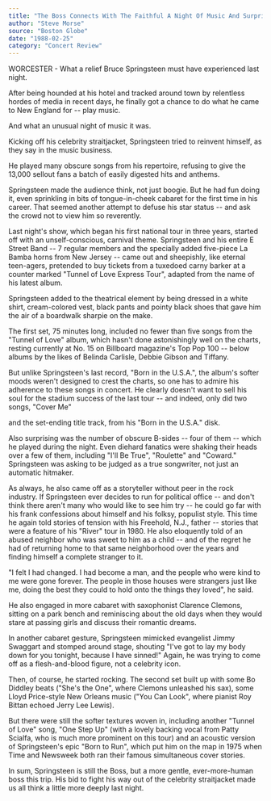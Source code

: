 ```yaml
---
title: "The Boss Connects With The Faithful A Night Of Music And Surprises"
author: "Steve Morse"
source: "Boston Globe"
date: "1988-02-25"
category: "Concert Review"
---
```


WORCESTER - What a relief Bruce Springsteen must have experienced last night.

After being hounded at his hotel and tracked around town by relentless hordes of media in recent days, he finally got a chance to do what he came to New England for -- play music.

And what an unusual night of music it was.

Kicking off his celebrity straitjacket, Springsteen tried to reinvent himself, as they say in the music business.

He played many obscure songs from his repertoire, refusing to give the 13,000 sellout fans a batch of easily digested hits and anthems.

Springsteen made the audience think, not just boogie. But he had fun doing it, even sprinkling in bits of tongue-in-cheek cabaret for the first time in his career. That seemed another attempt to defuse his star status -- and ask the crowd not to view him so reverently.

Last night's show, which began his first national tour in three years, started off with an unself-conscious, carnival theme. Springsteen and his entire E Street Band -- 7 regular members and the specially added five-piece La Bamba horns from New Jersey -- came out and sheepishly, like eternal teen-agers, pretended to buy tickets from a tuxedoed carny barker at a counter marked "Tunnel of Love Express Tour", adapted from the name of his latest album.

Springsteen added to the theatrical element by being dressed in a white shirt, cream-colored vest, black pants and pointy black shoes that gave him the air of a boardwalk sharpie on the make.

The first set, 75 minutes long, included no fewer than five songs from the "Tunnel of Love" album, which hasn't done astonishingly well on the charts, resting currently at No. 15 on Billboard magazine's Top Pop 100 -- below albums by the likes of Belinda Carlisle, Debbie Gibson and Tiffany.

But unlike Springsteen's last record, "Born in the U.S.A.", the album's softer moods weren't designed to crest the charts, so one has to admire his adherence to these songs in concert. He clearly doesn't want to sell his soul for the stadium success of the last tour -- and indeed, only did two songs, "Cover Me"

and the set-ending title track, from his "Born in the U.S.A." disk.

Also surprising was the number of obscure B-sides -- four of them -- which he played during the night. Even diehard fanatics were shaking their heads over a few of them, including "I'll Be True", "Roulette" and "Coward." Springsteen was asking to be judged as a true songwriter, not just an automatic hitmaker.

As always, he also came off as a storyteller without peer in the rock industry. If Springsteen ever decides to run for political office -- and don't think there aren't many who would like to see him try -- he could go far with his frank confessions about himself and his folksy, populist style. This time he again told stories of tension with his Freehold, N.J., father -- stories that were a feature of his "River" tour in 1980. He also eloquently told of an abused neighbor who was sweet to him as a child -- and of the regret he had of returning home to that same neighborhood over the years and finding himself a complete stranger to it.

"I felt I had changed. I had become a man, and the people who were kind to me were gone forever. The people in those houses were strangers just like me, doing the best they could to hold onto the things they loved", he said.

He also engaged in more cabaret with saxophonist Clarence Clemons, sitting on a park bench and reminiscing about the old days when they would stare at passing girls and discuss their romantic dreams.

In another cabaret gesture, Springsteen mimicked evangelist Jimmy Swaggart and stomped around stage, shouting "I've got to lay my body down for you tonight, because I have sinned!" Again, he was trying to come off as a flesh-and-blood figure, not a celebrity icon.

Then, of course, he started rocking. The second set built up with some Bo Diddley beats ("She's the One", where Clemons unleashed his sax), some Lloyd Price-style New Orleans music ("You Can Look", where pianist Roy Bittan echoed Jerry Lee Lewis).

But there were still the softer textures woven in, including another "Tunnel of Love" song, "One Step Up" (with a lovely backing vocal from Patty Scialfa, who is much more prominent on this tour) and an acoustic version of Springsteen's epic "Born to Run", which put him on the map in 1975 when Time and Newsweek both ran their famous simultaneous cover stories.

In sum, Springsteen is still the Boss, but a more gentle, ever-more-human boss this trip. His bid to fight his way out of the celebrity straitjacket made us all think a little more deeply last night.
